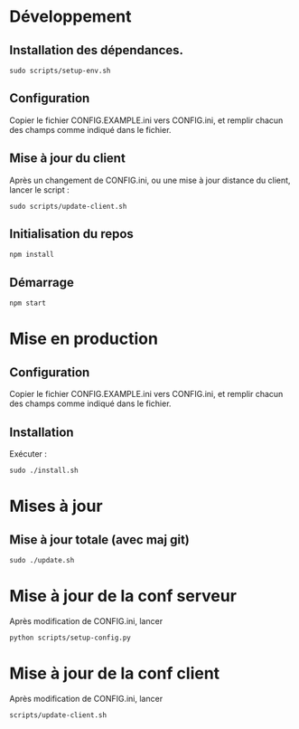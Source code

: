 # Développement
## Installation des dépendances.
```
sudo scripts/setup-env.sh
```

## Configuration
Copier le fichier CONFIG.EXAMPLE.ini vers CONFIG.ini,
et remplir chacun des champs comme indiqué dans le fichier.

## Mise à jour du client
Après un changement de CONFIG.ini, ou une mise à jour distance du client,
lancer le script :
```
sudo scripts/update-client.sh
```

## Initialisation du repos
```
npm install
```

## Démarrage
```
npm start
```

# Mise en production

## Configuration
Copier le fichier CONFIG.EXAMPLE.ini vers CONFIG.ini,
et remplir chacun des champs comme indiqué dans le fichier.

## Installation
Exécuter :
```
sudo ./install.sh
```

# Mises à jour 

## Mise à jour totale (avec maj git)
```
sudo ./update.sh
```

# Mise à jour de la conf serveur
Après modification de CONFIG.ini, lancer
```
python scripts/setup-config.py
```

# Mise à jour de la conf client
Après modification de CONFIG.ini, lancer
```
scripts/update-client.sh
```